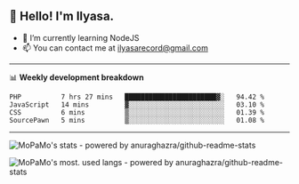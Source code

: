 ## 👋 Hello! I'm Ilyasa.
- 🌱 I’m currently learning NodeJS
- 📫 You can contact me at ilyasarecord@gmail.com
-------

📊 **Weekly development breakdown**
<!--START_SECTION:waka-->
```text
PHP          7 hrs 27 mins   ███████████████████████▓░   94.42 % 
JavaScript   14 mins         ▓░░░░░░░░░░░░░░░░░░░░░░░░   03.10 % 
CSS          6 mins          ▒░░░░░░░░░░░░░░░░░░░░░░░░   01.39 % 
SourcePawn   5 mins          ▒░░░░░░░░░░░░░░░░░░░░░░░░   01.08 % 
```
<!--END_SECTION:waka-->

-------

![MoPaMo's stats - powered by anuraghazra/github-readme-stats](https://github-readme-stats.vercel.app/api?username=ilyasafr&show_icons=true)

![MoPaMo's most. used langs - powered by anuraghazra/github-readme-stats](https://github-readme-stats.vercel.app/api/top-langs/?username=ilyasafr&layout=compact)
